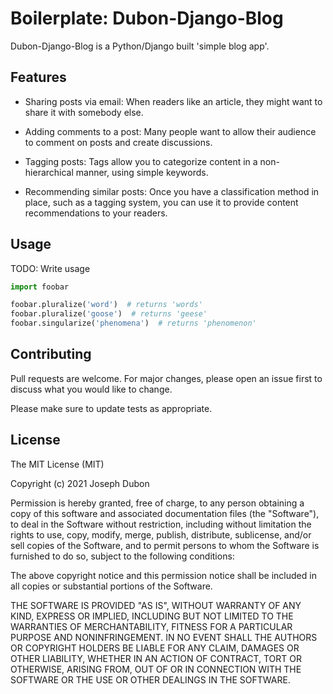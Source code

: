 # Boilerplate: Dubon-Django-Blog

Dubon-Django-Blog is a Python/Django built 'simple blog app'.

## Features

- Sharing posts via email: When readers like an article, they might want to share it with somebody else.

- Adding comments to a post: Many people want to allow their audience to comment on posts and create discussions.

- Tagging posts: Tags allow you to categorize content in a non-hierarchical manner, using simple keywords.

- Recommending similar posts: Once you have a classification method in place, such as a tagging system, you can use it
  to provide content recommendations to your readers.

## Usage

TODO: Write usage

```python
import foobar

foobar.pluralize('word')  # returns 'words'
foobar.pluralize('goose')  # returns 'geese'
foobar.singularize('phenomena')  # returns 'phenomenon'
```

## Contributing

Pull requests are welcome. For major changes, please open an issue first to discuss what you would like to change.

Please make sure to update tests as appropriate.

## License

The MIT License (MIT)

Copyright (c) 2021 Joseph Dubon

Permission is hereby granted, free of charge, to any person obtaining a copy of this software and associated
documentation files (the "Software"), to deal in the Software without restriction, including without limitation the
rights to use, copy, modify, merge, publish, distribute, sublicense, and/or sell copies of the Software, and to permit
persons to whom the Software is furnished to do so, subject to the following conditions:

The above copyright notice and this permission notice shall be included in all copies or substantial portions of the
Software.

THE SOFTWARE IS PROVIDED "AS IS", WITHOUT WARRANTY OF ANY KIND, EXPRESS OR IMPLIED, INCLUDING BUT NOT LIMITED TO THE
WARRANTIES OF MERCHANTABILITY, FITNESS FOR A PARTICULAR PURPOSE AND NONINFRINGEMENT. IN NO EVENT SHALL THE AUTHORS OR
COPYRIGHT HOLDERS BE LIABLE FOR ANY CLAIM, DAMAGES OR OTHER LIABILITY, WHETHER IN AN ACTION OF CONTRACT, TORT OR
OTHERWISE, ARISING FROM, OUT OF OR IN CONNECTION WITH THE SOFTWARE OR THE USE OR OTHER DEALINGS IN THE SOFTWARE.